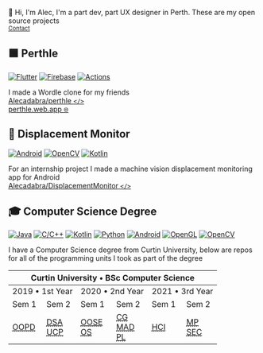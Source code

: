 👋 Hi, I'm Alec, I'm a part dev, part UX designer in Perth. These are my open source projects
<br>
<sub><a href="mailto:alecadabra.github@gmail.com">Contact</a></sub>

## 🟩 Perthle

[![Flutter](https://img.shields.io/badge/Flutter-%23FFFFFF.svg?style=flat&logo=Flutter&logoColor=%23039BE5)](https://github.com/Alecadabra/perthle) [![Firebase](https://img.shields.io/badge/Firebase-%23FFFFFF.svg?style=flat&logo=FIREBASE)](https://github.com/Alecadabra/perthle) [![Actions](https://img.shields.io/badge/Actions-%23FFFFFF.svg?style=flat&logo=Github%20Actions&logoColor=%232088FF)](https://github.com/Alecadabra/perthle)

I made a Wordle clone for my friends
<br>
[Alecadabra/perthle `</>`](https://github.com/Alecadabra/perthle)
<br>
[perthle.web.app `🌐`](https://perthle.web.app)

## 📐 Displacement Monitor

[![Android](https://img.shields.io/badge/Android-%23FFFFFF?style=flat&logo=android)](https://github.com/Alecadabra/DisplacementMonitor) [![OpenCV](https://img.shields.io/badge/OpenCV-%23FFFFFF.svg?style=flat&logo=opencv&logoColor=darkgreen)](https://github.com/Alecadabra/DisplacementMonitor) [![Kotlin](https://img.shields.io/badge/Kotlin-%23FFFFFF.svg?style=flat&logo=Kotlin&logoColor=ac29ec)](https://github.com/Alecadabra/DisplacementMonitor)

For an internship project I made a machine vision displacement monitoring app for Android
<br>
[Alecadabra/DisplacementMonitor `</>`](https://github.com/Alecadabra/DisplacementMonitor)

## 🎓 Computer Science Degree

[![Java](https://img.shields.io/badge/Java-%23FFFFFF.svg?style=flat&logo=gitea&logoColor=%23ED8B00)](https://github.com/Alecadabra/OOSE) [![C/C++](https://img.shields.io/badge/C/C++-%23FFFFFF.svg?style=flat&logo=c%2B%2B&logoColor=%2300599C)](https://github.com/Alecadabra/OS) [![Kotlin](https://img.shields.io/badge/Kotlin-%23FFFFFF.svg?style=flat&logo=Kotlin&logoColor=ac29ec)](https://github.com/Alecadabra/SEC) [![Python](https://img.shields.io/badge/Python-%23FFFFFF?style=flat&logo=python&logoColor=3670A0)](https://github.com/Alecadabra/MP) [![Android](https://img.shields.io/badge/Android-%23FFFFFF?style=flat&logo=android)](https://github.com/Alecadabra/MAD) [![OpenGL](https://img.shields.io/badge/OpenGL-%23FFFFFF.svg?style=flat&logo=opengl)](https://github.com/Alecadabra/CG) [![OpenCV](https://img.shields.io/badge/OpenCV-%23FFFFFF.svg?style=flat&logo=opencv&logoColor=darkgreen)](https://github.com/Alecadabra/MP)

I have a Computer Science degree from Curtin University, below are repos for all of the programming units I took as part of the degree
<br>
<table>
  <thead>
    <tr>
      <th colspan="6">Curtin University • BSc Computer Science</th>
    </tr>
  </thead>
  <tbody>
    <tr>
      <td colspan="2">2019 • 1st Year</td>
      <td colspan="2">2020 • 2nd Year</td>
      <td colspan="2">2021 • 3rd Year</td>
    </tr>
    <tr>
      <td>Sem 1</td>
      <td>Sem 2</td>
      <td>Sem 1</td>
      <td>Sem 2</td>
      <td>Sem 1</td>
      <td>Sem 2</td>
    </tr>
    <tr>
      <td rowspan="3">
        <a href="https://github.com/Alecadabra/OOPD" target="_blank" rel="noopener noreferrer">
        <abbr title="Object Oriented Program Design">OOPD</abbr></a></a>
      </td>
      <td rowspan="3">
        <a href="https://github.com/Alecadabra/DSA" target="_blank" rel="noopener noreferrer">
          <abbr title="Data Structures and Algorithms">DSA</abbr></a>
        <br>
        <a href="https://github.com/Alecadabra/UCP" target="_blank" rel="noopener noreferrer">
          <abbr title="Unix and C Programming">UCP</abbr></a>
      </td>
      <td rowspan="3">
        <a href="https://github.com/Alecadabra/OOSE" target="_blank" rel="noopener noreferrer">
          <abbr title="Object Oriented Software Engineering">OOSE</abbr></a></a>
        <br>
        <a href="https://github.com/Alecadabra/OS" target="_blank" rel="noopener noreferrer">
          <abbr title="Operating Systems">OS</abbr></a></a>
      </td>
      <td rowspan="3">
        <a href="https://github.com/Alecadabra/CG" target="_blank" rel="noopener noreferrer">
          <abbr title="Computer Graphics">CG</abbr></a></a>
        <br>
        <a href="https://github.com/Alecadabra/MAD" target="_blank" rel="noopener noreferrer">
          <abbr title="Mobile Application Development">MAD</abbr></a></a>
        <br>
        <a href="https://github.com/Alecadabra/PL" target="_blank" rel="noopener noreferrer">
          <abbr title="Programming Languages">PL</abbr></a></a>
      </td>
      <td rowspan="3">
        <a href="https://github.com/Alecadabra/HCI" target="_blank" rel="noopener noreferrer">
          <abbr title="Human Computer Interface">HCI</abbr></a></a></td>
      <td rowspan="3">
        <a href="https://github.com/Alecadabra/MP" target="_blank" rel="noopener noreferrer">
          <abbr title="Machine Perception">MP</abbr></a></a>
        <br>
        <a href="https://github.com/Alecadabra/SEC" target="_blank" rel="noopener noreferrer">
          <abbr title="Software Engineering Concepts">SEC</abbr></a></a>
      </td>
    </tr>
    <tr>
    </tr>
    <tr>
    </tr>
  </tbody>
</table>
